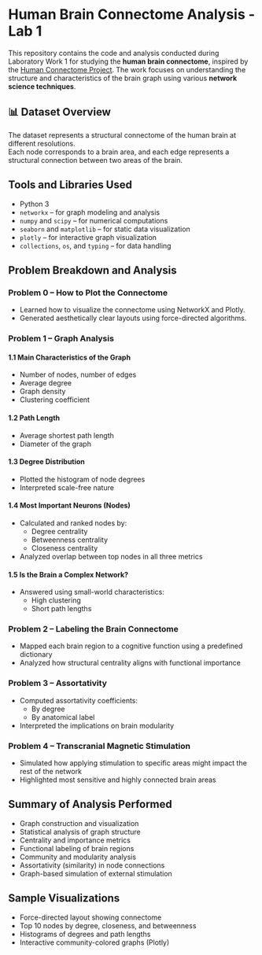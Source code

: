# Human Brain Connectome Analysis - Lab 1

This repository contains the code and analysis conducted during Laboratory Work 1 for studying the **human brain connectome**, inspired by the [Human Connectome Project](https://www.humanconnectome.org/). The work focuses on understanding the structure and characteristics of the brain graph using various **network science techniques**.



## 📊 Dataset Overview

The dataset represents a structural connectome of the human brain at different resolutions.  
Each node corresponds to a brain area, and each edge represents a structural connection between two areas of the brain.



##  Tools and Libraries Used

- Python 3
- `networkx` – for graph modeling and analysis
- `numpy` and `scipy` – for numerical computations
- `seaborn` and `matplotlib` – for static data visualization
- `plotly` – for interactive graph visualization
- `collections`, `os`, and `typing` – for data handling



## Problem Breakdown and Analysis

### Problem 0 – How to Plot the Connectome

- Learned how to visualize the connectome using NetworkX and Plotly.
- Generated aesthetically clear layouts using force-directed algorithms.

### Problem 1 – Graph Analysis 

#### 1.1 Main Characteristics of the Graph
- Number of nodes, number of edges
- Average degree
- Graph density
- Clustering coefficient

#### 1.2 Path Length
- Average shortest path length
- Diameter of the graph

#### 1.3 Degree Distribution
- Plotted the histogram of node degrees
- Interpreted scale-free nature

#### 1.4 Most Important Neurons (Nodes)
- Calculated and ranked nodes by:
  - Degree centrality
  - Betweenness centrality
  - Closeness centrality
- Analyzed overlap between top nodes in all three metrics

#### 1.5 Is the Brain a Complex Network?
- Answered using small-world characteristics:
  - High clustering
  - Short path lengths



### Problem 2 – Labeling the Brain Connectome 

- Mapped each brain region to a cognitive function using a predefined dictionary
- Analyzed how structural centrality aligns with functional importance



### Problem 3 – Assortativity 

- Computed assortativity coefficients:
  - By degree
  - By anatomical label
- Interpreted the implications on brain modularity



### Problem 4 – Transcranial Magnetic Stimulation 

- Simulated how applying stimulation to specific areas might impact the rest of the network
- Highlighted most sensitive and highly connected brain areas



## Summary of Analysis Performed

- Graph construction and visualization
- Statistical analysis of graph structure
- Centrality and importance metrics
- Functional labeling of brain regions
- Community and modularity analysis
- Assortativity (similarity) in node connections
- Graph-based simulation of external stimulation



## Sample Visualizations

- Force-directed layout showing connectome
- Top 10 nodes by degree, closeness, and betweenness
- Histograms of degrees and path lengths
- Interactive community-colored graphs (Plotly)




